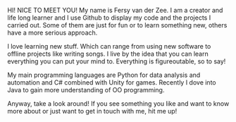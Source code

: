 HI! NICE TO MEET YOU!
My name is Fersy van der Zee. I am a creator and life long learner and I use Github to display my code and the projects I carried out.
Some of them are just for fun or to learn something new, others have a more serious approach.

I love learning new stuff. Which can range from using new software to offline projects like writing songs.
I live by the idea that you can learn everything you can put your mind to. Everything is figureoutable, so to say!

My main programming languages are Python for data analysis and automation and C# combined with Unity for games. Recently I dove into Java to gain more understanding of OO programming.

Anyway, take a look around! If you see something you like and want to know more about or just want to get in touch with me, hit me up!

